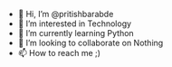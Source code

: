 - 👋 Hi, I’m @pritishbarabde
- 👀 I’m interested in Technology 
- 🌱 I’m currently learning Python
- 💞️ I’m looking to collaborate on Nothing
- 📫 How to reach me ;)

<!---
pritishbarabde/pritishbarabde is a ✨ special ✨ repository because its `README.md` (this file) appears on your GitHub profile.
You can click the Preview link to take a look at your changes.
--->
